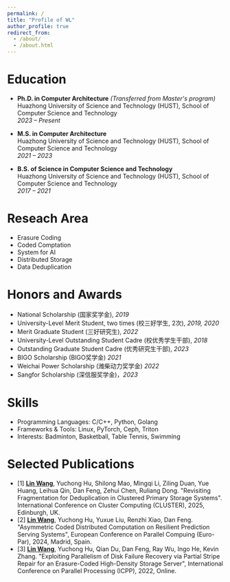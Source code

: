 ```yaml
---
permalink: /
title: "Profile of WL"
author_profile: true
redirect_from: 
  - /about/
  - /about.html
---
```


Education
======
- **Ph.D. in Computer Architecture** *(Transferred from Master's program)*  
  Huazhong University of Science and Technology (HUST), School of Computer Science and Technology  
  *2023 – Present*

- **M.S. in Computer Architecture**  
  Huazhong University of Science and Technology (HUST), School of Computer Science and Technology  
  *2021 – 2023*

- **B.S. of Science in Computer Science and Technology**  
  Huazhong University of Science and Technology (HUST), School of Computer Science and Technology  
  *2017 – 2021*

Reseach Area
======
- Erasure Coding
- Coded Comptation
- System for AI
- Distributed Storage
- Data Deduplication

Honors and Awards
======
- National Scholarship (国家奖学金), *2019*
- University-Level Merit Student, two times (校三好学生, 2次), *2019, 2020*
- Merit Graduate Student (三好研究生), *2022*
- University-Level Outstanding Student Cadre (校优秀学生干部), *2018*
- Outstanding Graduate Student Cadre (优秀研究生干部), *2023*
- BIGO Scholarship (BIGO奖学金) *2021*
- Weichai Power Scholarship (潍柴动力奖学金) *2022*
- Sangfor Scholarship (深信服奖学金)，*2023*


Skills
======
- Programming Languages: C/C++, Python, Golang
- Frameworks & Tools: Linux, PyTorch, Ceph, Triton
- Interests: Badminton, Basketball, Table Tennis, Swimming

Selected Publications
======
- [1] **<u>Lin Wang</u>**, Yuchong Hu, Shilong Mao, Mingqi Li, Ziling Duan, Yue Huang, Leihua Qin, Dan Feng, Zehui Chen, Ruliang Dong. "Revisiting Fragmentation for Deduplication in Clustered Primary Storage Systems". International Conference on Cluster Computing (CLUSTER), 2025, Edinburgh, UK.
- [2] **<u>Lin Wang</u>**, Yuchong Hu, Yuxue Liu, Renzhi Xiao, Dan Feng. "Asymmetric Coded Distributed Computation on Resilient Prediction Serving Systems", European Conference on Parallel Compuing (Euro-Par), 2024, Madrid, Spain.
- [3] **<u>Lin Wang</u>**, Yuchong Hu, Qian Du, Dan Feng, Ray Wu, Ingo He, Kevin Zhang. "Exploiting Parallelism of Disk Failure Recovery via Partial Stripe Repair for an Erasure-Coded High-Density Storage Server", International Conference on Parallel Processing (ICPP), 2022, Online.